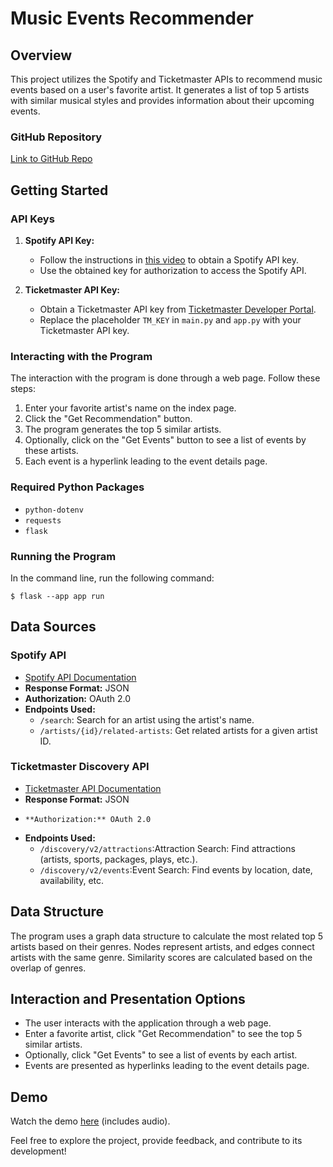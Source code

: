 # Music Events Recommender

## Overview

This project utilizes the Spotify and Ticketmaster APIs to recommend music events based on a user's favorite artist. It generates a list of top 5 artists with similar musical styles and provides information about their upcoming events.

### GitHub Repository

[Link to GitHub Repo](https://github.com/renashen314/recommend_music_events)

## Getting Started

### API Keys

1.  **Spotify API Key:**

    - Follow the instructions in [this video](https://chat.openai.com/c/SPOTIFY_API_VIDEO_LINK) to obtain a Spotify API key.
    - Use the obtained key for authorization to access the Spotify API.

2.  **Ticketmaster API Key:**

    - Obtain a Ticketmaster API key from [Ticketmaster Developer Portal](https://developer.ticketmaster.com/products-and-docs/apis/getting-started/).
    - Replace the placeholder `TM_KEY` in `main.py` and `app.py` with your Ticketmaster API key.

### Interacting with the Program

The interaction with the program is done through a web page. Follow these steps:

1.  Enter your favorite artist's name on the index page.
2.  Click the "Get Recommendation" button.
3.  The program generates the top 5 similar artists.
4.  Optionally, click on the "Get Events" button to see a list of events by these artists.
5.  Each event is a hyperlink leading to the event details page.

### Required Python Packages

- `python-dotenv`
- `requests`
- `flask`

### Running the Program

In the command line, run the following command:

`$ flask --app app run`

## Data Sources

### Spotify API

- [Spotify API Documentation](https://developer.spotify.com/documentation/web-api)
- **Response Format:** JSON
- **Authorization:** OAuth 2.0
- **Endpoints Used:**
  - `/search`: Search for an artist using the artist's name.
  - `/artists/{id}/related-artists`: Get related artists for a given artist ID.

### Ticketmaster Discovery API

- [Ticketmaster API Documentation](https://developer.ticketmaster.com/products-and-docs/apis/getting-started/)
- **Response Format:** JSON
-     **Authorization:** OAuth 2.0
- **Endpoints Used:**
  - `/discovery/v2/attractions`:Attraction Search: Find attractions (artists, sports, packages, plays, etc.).
  - `/discovery/v2/events`:Event Search: Find events by location, date, availability, etc.

## Data Structure

The program uses a graph data structure to calculate the most related top 5 artists based on their genres. Nodes represent artists, and edges connect artists with the same genre. Similarity scores are calculated based on the overlap of genres.

## Interaction and Presentation Options

- The user interacts with the application through a web page.
- Enter a favorite artist, click "Get Recommendation" to see the top 5 similar artists.
- Optionally, click "Get Events" to see a list of events by each artist.
- Events are presented as hyperlinks leading to the event details page.

## Demo

Watch the demo [here](https://drive.google.com/file/d/1HkG9hyJAoCB_JFZ1tWIGBLs8GxgLW_ig/view?usp=sharing) (includes audio).

Feel free to explore the project, provide feedback, and contribute to its development!
